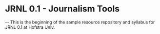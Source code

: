 # JRNL 0.1 - Journalism Tools
--
This is the beginning of the sample resource repository and syllabus for JRNL 0.1 at Hofstra Univ.